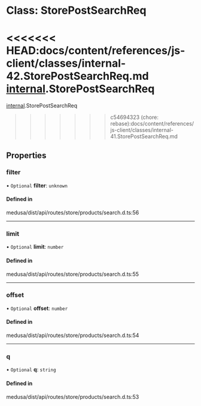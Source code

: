 # Class: StorePostSearchReq

<<<<<<< HEAD:docs/content/references/js-client/classes/internal-42.StorePostSearchReq.md
[internal](../modules/internal-42.md).StorePostSearchReq
=======
[internal](../modules/internal-41.md).StorePostSearchReq
>>>>>>> c54694323 (chore: rebase):docs/content/references/js-client/classes/internal-41.StorePostSearchReq.md

## Properties

### filter

• `Optional` **filter**: `unknown`

#### Defined in

medusa/dist/api/routes/store/products/search.d.ts:56

___

### limit

• `Optional` **limit**: `number`

#### Defined in

medusa/dist/api/routes/store/products/search.d.ts:55

___

### offset

• `Optional` **offset**: `number`

#### Defined in

medusa/dist/api/routes/store/products/search.d.ts:54

___

### q

• `Optional` **q**: `string`

#### Defined in

medusa/dist/api/routes/store/products/search.d.ts:53
